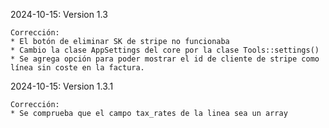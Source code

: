 2024-10-15: Version 1.3

    Corrección:
    * El botón de eliminar SK de stripe no funcionaba
    * Cambio la clase AppSettings del core por la clase Tools::settings()
    * Se agrega opción para poder mostrar el id de cliente de stripe como línea sin coste en la factura.

2024-10-15: Version 1.3.1

    Corrección:
    * Se comprueba que el campo tax_rates de la linea sea un array



